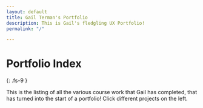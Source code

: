 ```yaml
---
layout: default
title: Gail Terman's Portfolio
description: This is Gail's fledgling UX Portfolio!
permalink: "/"

---
```

# Portfolio Index

{: .fs-9 }

This is the listing of all the various course work that Gail has completed, that has turned into the start of a portfolio! Click different projects on the left.